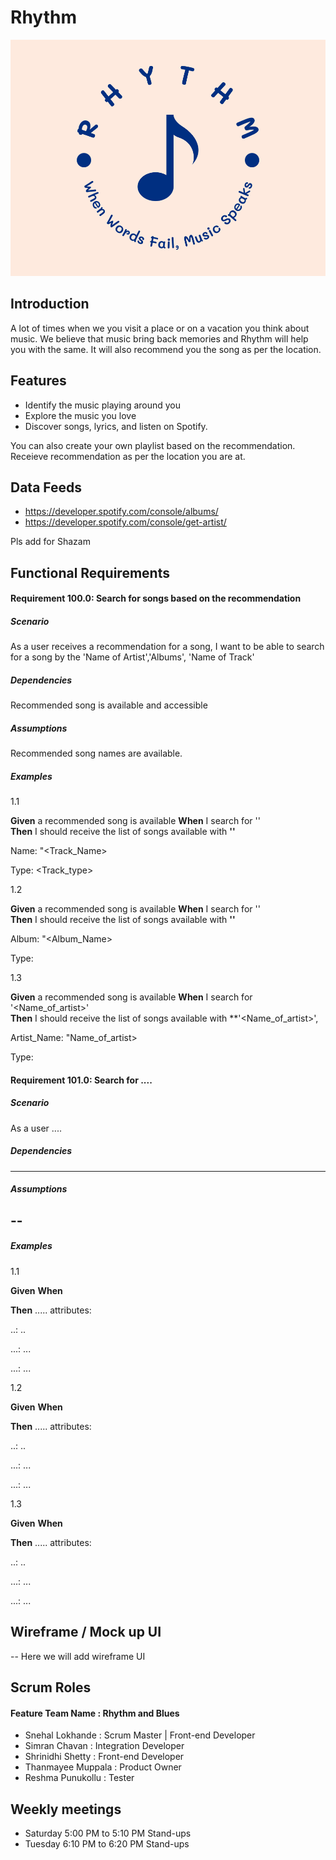 # **Rhythm**

<img class="logo" src="https://github.com/chavansn/PlantDiary2022/blob/master/PlantDiary2022/wwwroot/images/rhythm-logo.png" style="height:100;width:100;"/>

## Introduction

A lot of times when we you visit a place or on a vacation you think about music. We believe that music bring back memories and Rhythm will help you with the same. It will also recommend you the song as per the location.

## Features

- Identify the music playing around you
- Explore the music you love
- Discover songs, lyrics, and listen on Spotify.

You can also create your own playlist based on the recommendation. Receieve recommendation as per the location you are at.

## Data Feeds

- https://developer.spotify.com/console/albums/
- https://developer.spotify.com/console/get-artist/

Pls add for Shazam


## Functional Requirements

#### **Requirement 100.0: Search for songs based on the recommendation**
##### **Scenario**
As a user receives a recommendation for a song, I want to be able to search for a song by the 'Name of Artist','Albums', 'Name of Track'

##### **Dependencies**

Recommended song is available and accessible

##### **Assumptions**

Recommended song names are available.


##### **Examples**
1.1

**Given** a recommended song is available
**When** I search for '<Tracks>'  
**Then** I should receive the list of songs available with **'<Tracks>'**

Name: "<Track_Name>

Type: <Track_type>

1.2

**Given** a recommended song is available
**When** I search for '<Album>'  
**Then** I should receive the list of songs available with **'<Albums>'**

Album: "<Album_Name>

Type: <type>


1.3

**Given** a recommended song is available
**When** I search for '<Name_of_artist>'  
**Then** I should receive the list of songs available with **'<Name_of_artist>',

Artist_Name: "Name_of_artist>

Type: <type>


#### **Requirement 101.0: Search for ....**
##### **Scenario**
As a user ....

##### **Dependencies**
---

##### **Assumptions**
--
--

##### **Examples**
1.1

**Given** 
**When**  

**Then** ..... attributes:

..: ..

...: ...

...: ...

1.2

**Given** 
**When**  

**Then** ..... attributes:

..: ..

...: ...

...: ...


1.3

**Given** 
**When**  

**Then** ..... attributes:

..: ..

...: ...

...: ...


## Wireframe / Mock up UI

-- Here we will add wireframe UI
  
  

## Scrum Roles
#### Feature Team Name  : **Rhythm and Blues**
- Snehal Lokhande   : Scrum Master | Front-end Developer
- Simran Chavan     : Integration Developer
- Shrinidhi Shetty  : Front-end Developer
- Thanmayee Muppala : Product Owner
- Reshma Punukollu  : Tester



## Weekly meetings
  
- Saturday 5:00 PM to 5:10 PM Stand-ups
- Tuesday 6:10 PM to 6:20 PM Stand-ups
